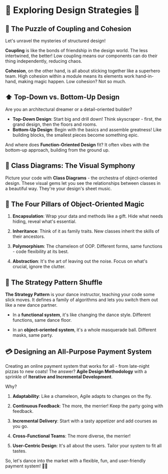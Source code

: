 # 🌟 Exploring Design Strategies 🌟

## 🧩 The Puzzle of Coupling and Cohesion

Let's unravel the mysteries of structured design!

**Coupling** is like the bonds of friendship in the design world. The less intertwined, the better! Low coupling means our components can do their thing independently, reducing chaos.

**Cohesion**, on the other hand, is all about sticking together like a superhero team. High cohesion within a module means its elements work hand-in-hand, making magic happen. Low cohesion? Not so much.

## ⬆️ Top-Down vs. Bottom-Up Design

Are you an architectural dreamer or a detail-oriented builder?

- **Top-Down Design**: Start big and drill down! Think skyscraper - first, the grand design, then the floors and rooms.
- **Bottom-Up Design**: Begin with the basics and assemble greatness! Like building blocks, the smallest pieces become something epic.

And where does **Function-Oriented Design** fit? It often vibes with the bottom-up approach, building from the ground up.

## 📝 Class Diagrams: The Visual Symphony

Picture your code with **Class Diagrams** - the orchestra of object-oriented design. These visual gems let you see the relationships between classes in a beautiful way. They're your design's sheet music.

## 🌟 The Four Pillars of Object-Oriented Magic

1. **Encapsulation**: Wrap your data and methods like a gift. Hide what needs hiding, reveal what's essential.

2. **Inheritance**: Think of it as family traits. New classes inherit the skills of their ancestors.

3. **Polymorphism**: The chameleon of OOP. Different forms, same functions - code flexibility at its best.

4. **Abstraction**: It's the art of leaving out the noise. Focus on what's crucial, ignore the clutter.

## 🔀 The Strategy Pattern Shuffle

**The Strategy Pattern** is your dance instructor, teaching your code some slick moves. It defines a family of algorithms and lets you switch them out like a new dance partner.

- In a **functional system**, it's like changing the dance style. Different functions, same dance floor.

- In an **object-oriented system**, it's a whole masquerade ball. Different masks, same party.

## 💳 Designing an All-Purpose Payment System

Creating an online payment system that works for all - from late-night pizzas to new coats! The answer? **Agile Design Methodology** with a sprinkle of **Iterative and Incremental Development**.

Why?

1. **Adaptability**: Like a chameleon, Agile adapts to changes on the fly.

2. **Continuous Feedback**: The more, the merrier! Keep the party going with feedback.

3. **Incremental Delivery**: Start with a tasty appetizer and add courses as you go.

4. **Cross-Functional Teams**: The more diverse, the merrier!

5. **User-Centric Design**: It's all about the users. Tailor your system to fit all tastes.

So, let's dance into the market with a flexible, fun, and user-friendly payment system! 💃🕺
